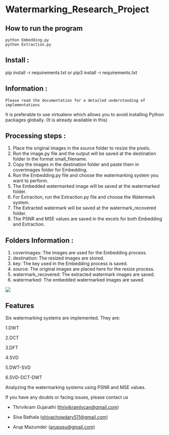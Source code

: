 # Watermarking_Research_Project

## How to run the program 

 ```
python Embedding.py 
python Extraction.py
```
## Install :

pip install -r requirements.txt or pip3 install -r requirements.txt

## Information :

 ```
Please read the documentation for a detailed understanding of implementations
```
  
  It is preferable to use virtualenv which allows you to avoid installing Python packages globally. (It is already available in this)
  

## Processing steps :

1. Place the original images in the source folder to resize the pixels.
2. Run the image.py file and the output will be saved at the destination folder in the format small_filename.
3.  Copy the images in the destination folder and paste them in coverimages folder for Embedding.
4. Run the Embedding.py file and choose the watermarking system you want to perform.
5. The Embedded watermarked image will be saved at the watermarked folder.
6. For Extraction, run the Extraction.py file and choose the Watermark system.
7. The Extracted watermark will be saved at the watermark_recovered folder.
8. The PSNR and MSE values are saved in the excels for both Embedding and Extraction.


## Folders Information :

1. coverimages: The images are used for the Embedding process.
2. destination: The resized images are stored.
3. key: The key used in the Embedding process is saved.
4. source: The original images are placed here for the resize process.
5. watermark_recovered: The extracted watermark images are saved.
6. watermarked: The embedded watermarked images are saved.  

  ![](readmegif.gif)
  
  
## Features

Six watermarking systems are implemented. They are:

1.DWT

2.DCT

3.DFT

4.SVD

5.DWT-SVD

6.SVD-DCT-DWT
 
Analyzing the watermarking systems using PSNR and MSE values.

  
If you have any doubts or facing issues, please contact us
  
  * Thrivikram Gujarathi (thrivikramlycan@gmail.com)

  * Siva Bathala (shivachowdary511@gmail.com)

  * Arup Mazumder (arupseu@gmail.com)
  
